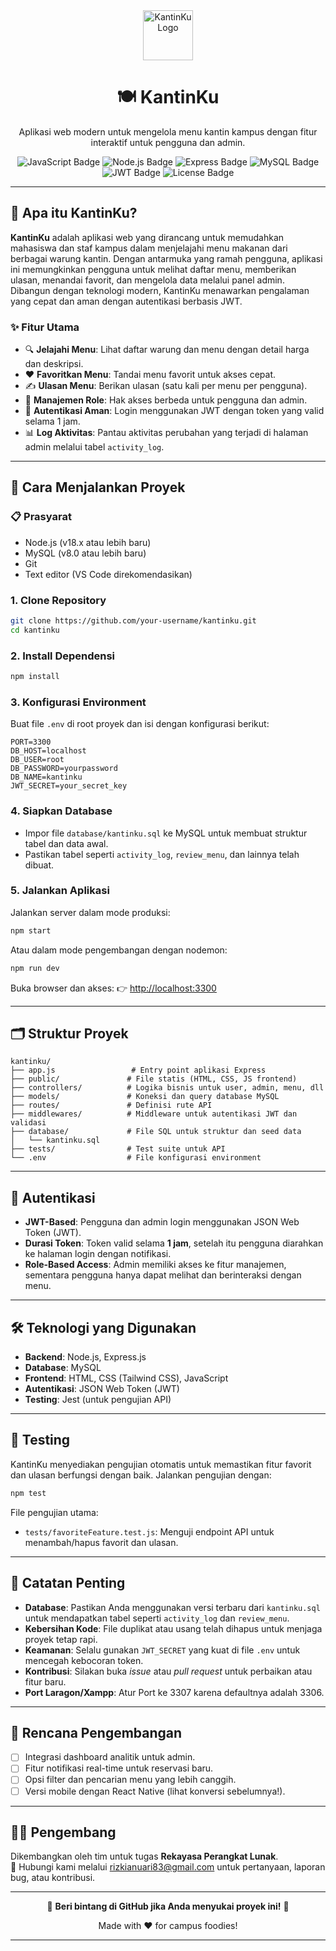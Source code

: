 <div align="center">
  <img src="https://img.icons8.com/color/48/000000/food.png" alt="KantinKu Logo" width="80"/>
  <h1>🍽️ KantinKu</h1>
  <p>Aplikasi web modern untuk mengelola menu kantin kampus dengan fitur interaktif untuk pengguna dan admin.</p>
  
  <!-- Badges -->
  <p>
    <img src="https://img.shields.io/badge/JavaScript-ES6+-F7DF1E?style=flat-square&logo=javascript" alt="JavaScript Badge"/>
    <img src="https://img.shields.io/badge/Node.js-18.x-339933?style=flat-square&logo=node.js" alt="Node.js Badge"/>
    <img src="https://img.shields.io/badge/Express-4.x-000000?style=flat-square&logo=express" alt="Express Badge"/>
    <img src="https://img.shields.io/badge/MySQL-8.0-4479A1?style=flat-square&logo=mysql" alt="MySQL Badge"/>
    <img src="https://img.shields.io/badge/JWT-Auth-000000?style=flat-square&logo=jsonwebtokens" alt="JWT Badge"/>
    <img src="https://img.shields.io/badge/License-MIT-blue?style=flat-square" alt="License Badge"/>
  </p>
</div>

---

## 🌟 Apa itu KantinKu?

**KantinKu** adalah aplikasi web yang dirancang untuk memudahkan mahasiswa dan staf kampus dalam menjelajahi menu makanan dari berbagai warung kantin. Dengan antarmuka yang ramah pengguna, aplikasi ini memungkinkan pengguna untuk melihat daftar menu, memberikan ulasan, menandai favorit, dan mengelola data melalui panel admin. Dibangun dengan teknologi modern, KantinKu menawarkan pengalaman yang cepat dan aman dengan autentikasi berbasis JWT.

### ✨ Fitur Utama
- 🔍 **Jelajahi Menu**: Lihat daftar warung dan menu dengan detail harga dan deskripsi.
- ❤️ **Favoritkan Menu**: Tandai menu favorit untuk akses cepat.
- ✍️ **Ulasan Menu**: Berikan ulasan (satu kali per menu per pengguna).
- 🧑 **Manajemen Role**: Hak akses berbeda untuk pengguna dan admin.
- 🔐 **Autentikasi Aman**: Login menggunakan JWT dengan token yang valid selama 1 jam.
- 📊 **Log Aktivitas**: Pantau aktivitas perubahan yang terjadi di halaman admin melalui tabel `activity_log`.

---

## 🚀 Cara Menjalankan Proyek

### 📋 Prasyarat
- Node.js (v18.x atau lebih baru)
- MySQL (v8.0 atau lebih baru)
- Git
- Text editor (VS Code direkomendasikan)

### 1. Clone Repository
```bash
git clone https://github.com/your-username/kantinku.git
cd kantinku
```

### 2. Install Dependensi
```bash
npm install
```

### 3. Konfigurasi Environment
Buat file `.env` di root proyek dan isi dengan konfigurasi berikut:

```env
PORT=3300
DB_HOST=localhost
DB_USER=root
DB_PASSWORD=yourpassword
DB_NAME=kantinku
JWT_SECRET=your_secret_key
```

### 4. Siapkan Database
- Impor file `database/kantinku.sql` ke MySQL untuk membuat struktur tabel dan data awal.
- Pastikan tabel seperti `activity_log`, `review_menu`, dan lainnya telah dibuat.

### 5. Jalankan Aplikasi
Jalankan server dalam mode produksi:
```bash
npm start
```

Atau dalam mode pengembangan dengan nodemon:
```bash
npm run dev
```

Buka browser dan akses:
👉 [http://localhost:3300](http://localhost:3300)

---

## 🗂 Struktur Proyek

```plaintext
kantinku/
├── app.js                 # Entry point aplikasi Express
├── public/               # File statis (HTML, CSS, JS frontend)
├── controllers/          # Logika bisnis untuk user, admin, menu, dll
├── models/               # Koneksi dan query database MySQL
├── routes/               # Definisi rute API
├── middlewares/          # Middleware untuk autentikasi JWT dan validasi
├── database/             # File SQL untuk struktur dan seed data
│   └── kantinku.sql
├── tests/                # Test suite untuk API
└── .env                  # File konfigurasi environment
```

---

## 🔐 Autentikasi

- **JWT-Based**: Pengguna dan admin login menggunakan JSON Web Token (JWT).
- **Durasi Token**: Token valid selama **1 jam**, setelah itu pengguna diarahkan ke halaman login dengan notifikasi.
- **Role-Based Access**: Admin memiliki akses ke fitur manajemen, sementara pengguna hanya dapat melihat dan berinteraksi dengan menu.

---

## 🛠️ Teknologi yang Digunakan

- **Backend**: Node.js, Express.js
- **Database**: MySQL
- **Frontend**: HTML, CSS (Tailwind CSS), JavaScript
- **Autentikasi**: JSON Web Token (JWT)
- **Testing**: Jest (untuk pengujian API)

---

## 🧪 Testing

KantinKu menyediakan pengujian otomatis untuk memastikan fitur favorit dan ulasan berfungsi dengan baik. Jalankan pengujian dengan:

```bash
npm test
```

File pengujian utama:
- `tests/favoriteFeature.test.js`: Menguji endpoint API untuk menambah/hapus favorit dan ulasan.

---

## 📝 Catatan Penting

- **Database**: Pastikan Anda menggunakan versi terbaru dari `kantinku.sql` untuk mendapatkan tabel seperti `activity_log` dan `review_menu`.
- **Kebersihan Kode**: File duplikat atau usang telah dihapus untuk menjaga proyek tetap rapi.
- **Keamanan**: Selalu gunakan `JWT_SECRET` yang kuat di file `.env` untuk mencegah kebocoran token.
- **Kontribusi**: Silakan buka *issue* atau *pull request* untuk perbaikan atau fitur baru.
- **Port Laragon/Xampp**: Atur Port ke 3307 karena defaultnya adalah 3306.

---

## 🎯 Rencana Pengembangan

- [ ] Integrasi dashboard analitik untuk admin.
- [ ] Fitur notifikasi real-time untuk reservasi baru.
- [ ] Opsi filter dan pencarian menu yang lebih canggih.
- [ ] Versi mobile dengan React Native (lihat konversi sebelumnya!).

---

## 👨‍💻 Pengembang

Dikembangkan oleh tim untuk tugas **Rekayasa Perangkat Lunak**.  
📧 Hubungi kami melalui [rizkianuari83@gmail.com](mailto:rizkianuari83@gmail.com) untuk pertanyaan, laporan bug, atau kontribusi.

---

<div align="center">
  <p>🌟 <strong>Beri bintang di GitHub jika Anda menyukai proyek ini!</strong> 🌟</p>
  <p>Made with ❤️ for campus foodies!</p>
</div>

---

